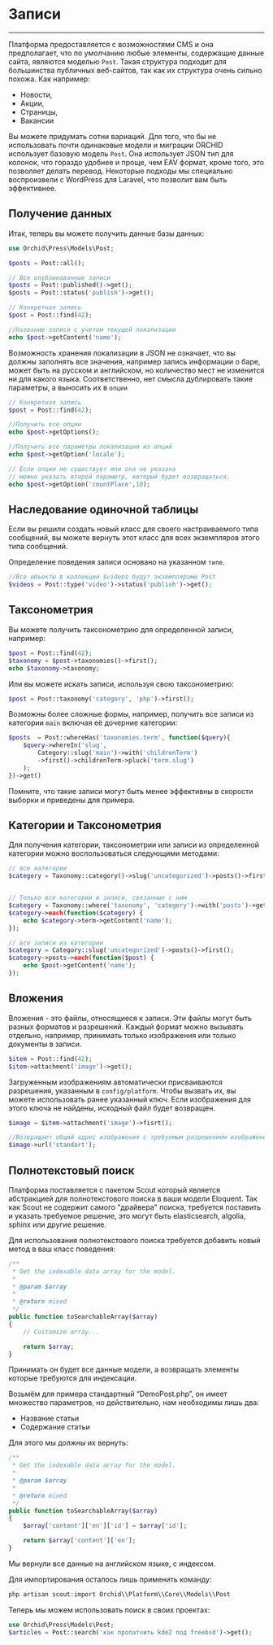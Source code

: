 # Записи
----------

Платформа предоставляется с возможностями CMS и она предполагает, что по умолчанию любые элементы, содержащие данные сайта, являются моделью `Post`.
Такая структура подходит для большинства публичных веб-сайтов, так как их структура очень сильно похожа.
Как например:
- Новости,
- Акции,
- Страницы,
- Вакансии

Вы можете придумать сотни вариаций. Для того, что бы не использовать почти одинаковые модели
и миграции ORCHID использует базовую модель `Post`. Она использует JSON тип для колонок, что 
гораздо удобнее и проще, чем EAV формат, кроме того, это позволяет делать перевод. 
Некоторые подходы мы специально воспроизвели с WordPress для Laravel, что позволит вам быть эффективнее.

## Получение данных
Итак, теперь вы можете получить данные базы данных:

```php
use Orchid\Press\Models\Post;

$posts = Post::all();
```

```php
// Все опубликованные записи
$posts = Post::published()->get();
$posts = Post::status('publish')->get();

// Конкретная запись
$post = Post::find(42);

//Название записи с учетом текущей локализации
echo $post->getContent('name');

```


Возможность хранения локализации в JSON не означает, что вы должны заполнять все значения,
например запись информации о баре, может быть на русском и английском, но количество мест
не изменится ни для какого языка. Соответственно, нет смысла дублировать такие параметры, а выносить их в `опции`


```php
// Конкретная запись
$post = Post::find(42);

//Получить все опции
echo $post->getOptions();

//Получить все параметры локализации из опций
echo $post->getOption('locale');

// Если опции не существует или она не указана
// можно указать второй параметр, который будет возвращаться.
echo $post->getOption('countPlace',10);

```





## Наследование одиночной таблицы

Если вы решили создать новый класс для своего настраиваемого типа сообщений, вы можете вернуть этот класс для всех экземпляров этого типа сообщений.

Определение поведения записи основано на указанном `типе`.
```php
//Все объекты в коллекции $videos будут экземплярами Post
$videos = Post::type('video')->status('publish')->get();
```


## Таксонометрия

Вы можете получить таксонометрию для определенной записи, например:

```php
$post = Post::find(42);
$taxonomy = $post->taxonomies()->first();
echo $taxonomy->taxonomy;
```

Или вы можете искать записи, используя свою таксонометрию:

```php
$post = Post::taxonomy('category', 'php')->first();
```


Возможны более сложные формы, например, получить все записи из категории `main` включая её дочерние категории:

```php
$posts  = Post::whereHas('taxonomies.term', function($query){
	$query->whereIn('slug',
	    Category::slug('main')->with('childrenTerm')
	    ->first()->childrenTerm->pluck('term.slug')
	);
})->get()
```

Помните, что такие записи могут быть менее эффективны в скорости выборки и приведены для примера.

## Категории и Таксонометрия
Для получения категории, таксонометрии или записи из определенной категории можно воспользоваться следующими методами:

```php
// все категории
$category = Taxonomy::category()->slug('uncategorized')->posts()->first();


// Только все категории и записи, связанные с ним
$category = Taxonomy::where('taxonomy', 'category')->with('posts')->get();
$category->each(function($category) {
    echo $category->term->getContent('name');
});

// все записи из категории
$category = Category::slug('uncategorized')->posts()->first();
$category->posts->each(function($post) {
    echo $post->getContent('name');
});
```


## Вложения

Вложения - это файлы, относящиеся к записи.
Эти файлы могут быть разных форматов и разрешений.
Каждый формат можно вызывать отдельно, например, принимать только изображения или только документы в записи.

```php
$item = Post::find(42);
$item->attachment('image')->get();
```

Загруженным изображениям автоматически присваиваются разрешения, указанным в `config/platform`.
Чтобы вызвать их, вы можете использовать ранее указанный ключ.
Если изображения для этого ключа не найдены, исходный файл будет возвращен.

```php
$image = $item->attachment('image')->fisrt();

//Возвращает общий адрес изображения с требуемым разрешением изображения
$image->url('standart');
```


## Полнотекстовый поиск

Платформа поставляется с пакетом Scout который является абстракцией для полнотекстового поиска в ваши модели Eloquent. 
Так как Scout не содержит самого "драйвера" поиска, требуется поставить и указать требуемое решение, это могут быть 
elasticsearch, algolia, sphinx или другие решение.


Для использования полнотекстового поиска требуется добавить новый метод в ваш класс поведения:

```php
/**
 * Get the indexable data array for the model.
 *
 * @param $array
 *
 * @return mixed
 */
public function toSearchableArray($array)
{
    // Customize array...

    return $array;
}
```


Принимать он будет все данные модели, а возвращать элементы которые требуются для индексации.

Возьмём для примера стандартный “DemoPost.php”, он имеет множество параметров, но действительно, нам необходимы лишь два:

- Название статьи
- Содержание статьи

Для этого мы должны их вернуть:

```php
/**
 * Get the indexable data array for the model.
 *
 * @param $array
 *
 * @return mixed
 */
public function toSearchableArray($array)
{
    $array['content']['en']['id'] = $array['id'];

    return $array['content']['en'];
}
```

Мы вернули все данные на английском языке, с индексом.

Для импортирования осталось лишь применить команду:

```php
php artisan scout:import Orchid\\Platform\\Core\\Models\\Post
```

Теперь мы можем использовать поиск в своих проектах:

```php
use Orchid\Press\Models\Post;
$articles = Post::search('как пропатчить kde2 под freebsd')->get();
```
